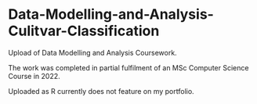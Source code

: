# Data-Modelling-and-Analysis-Culitvar-Classification
Upload of Data Modelling and Analysis Coursework.

The work was completed in partial fulfilment of an MSc Computer Science Course in 2022.

Uploaded as R currently does not feature on my portfolio. 
